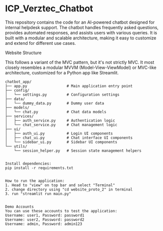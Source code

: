 # ICP_Verztec_Chatbot
This repository contains the code for an AI-powered chatbot designed for internal helpdesk support. The chatbot handles frequently asked questions, provides automated responses, and assists users with various queries. It is built with a modular and scalable architecture, making it easy to customize and extend for different use cases.



Website Structure

This follows a variant of the MVC pattern, but it's not strictly MVC. It most closely resembles a modular MVVM (Model-View-ViewModel) or MVC-like architecture, customized for a Python app like Streamlit.

```text
chatbot_app/
├── app.py                  # Main application entry point
├── config/
│   └── settings.py         # Configuration settings
├── data/
│   └── dummy_data.py       # Dummy user data
├── models/
│   └── chat.py             # Chat data models
├── services/
│   ├── auth_service.py     # Authentication logic
│   └── chat_service.py     # Chat management logic
├── ui/
│   ├── auth_ui.py          # Login UI components
│   ├── chat_ui.py          # Chat interface UI components
│   └── sidebar_ui.py       # Sidebar UI components
└── utils/
    └── session_helper.py   # Session state management helpers


Install dependencies:
pip install -r requirements.txt


How to run the application:
1. Head to "view" on top bar and select "Terminal"
2. change directory using "cd website_proto_2" in terminal
3. run "streamlit run main.py"


Demo Accounts
You can use these accounts to test the application:
Username: user1, Password: password1
Username: user2, Password: password2
Username: admin, Password: admin123
